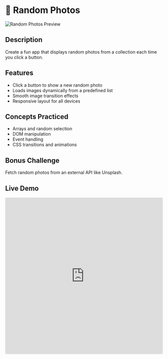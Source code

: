 # 📸 Random Photos

![Random Photos Preview](../../assets/random-photos.PNG)

## Description
Create a fun app that displays random photos from a collection each time you click a button.

## Features
- Click a button to show a new random photo
- Loads images dynamically from a predefined list
- Smooth image transition effects
- Responsive layout for all devices

## Concepts Practiced
- Arrays and random selection
- DOM manipulation
- Event handling
- CSS transitions and animations

## Bonus Challenge
Fetch random photos from an external API like Unsplash.

## Live Demo
<div align="center">
<iframe src="https://codesandbox.io/embed/lpg2t5?view=preview&module=%2Fapp.js"
     style="width:100%; height: 500px; border:0; border-radius: 4px; overflow:hidden;"
     title="random-photo-viewer"
     allow="accelerometer; ambient-light-sensor; camera; encrypted-media; geolocation; gyroscope; hid; microphone; midi; payment; usb; vr; xr-spatial-tracking"
     sandbox="allow-forms allow-modals allow-popups allow-presentation allow-same-origin allow-scripts"
></iframe>
</div>